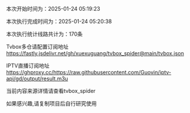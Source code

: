 
本次开始时间为：2025-01-24 05:19:23

本次执行完成时间为：2025-01-24 05:20:38

本次执行统计线路共计为：170条

Tvbox多仓请配置订阅地址 https://fastly.jsdelivr.net/gh/xuexuguang/tvbox_spider@main/tvbox.json

IPTV直播订阅地址 https://ghproxy.cc/https://raw.githubusercontent.com/Guovin/iptv-api/gd/output/result.m3u

当前内容来源详情请查看tvbox_spider

如果感兴趣,请复制项目后自行研究使用
